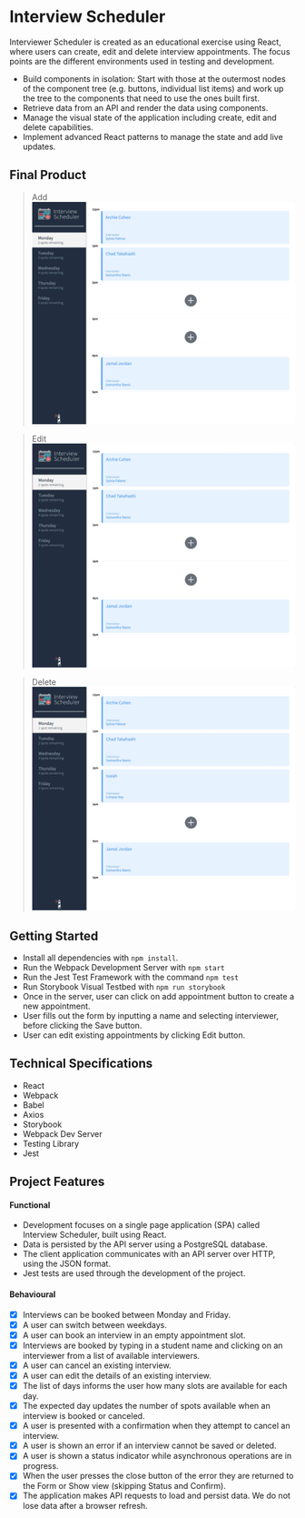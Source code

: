 # Interview Scheduler

Interviewer Scheduler is created as an educational exercise using React, where users can create, edit and delete interview appointments. The focus points are the different environments used in testing and development.

- Build components in isolation: Start with those at the outermost nodes of the component tree (e.g. buttons, individual list items) and work up the tree to the components that need to use the ones built first.
- Retrieve data from an API and render the data using components.
- Manage the visual state of the application including create, edit and delete capabilities.
- Implement advanced React patterns to manage the state and add live updates.

## Final Product

> Add
> ![](https://github.com/isaiahiu/Interview-Scheduler/blob/master/docs/appointment-add.gif?raw=true)

> Edit
> ![](https://github.com/isaiahiu/Interview-Scheduler/blob/master/docs/appointment-edit.gif?raw=true)

> Delete
> ![](https://github.com/isaiahiu/Interview-Scheduler/blob/master/docs/appointment-delete.gif?raw=true)

## Getting Started

- Install all dependencies with `npm install`.
- Run the Webpack Development Server with `npm start`
- Run the Jest Test Framework with the command `npm test`
- Run Storybook Visual Testbed with `npm run storybook`
- Once in the server, user can click on add appointment button to create a new appointment.
- User fills out the form by inputting a name and selecting interviewer, before clicking the Save button.
- User can edit existing appointments by clicking Edit button.

## Technical Specifications

- React
- Webpack
- Babel
- Axios
- Storybook
- Webpack Dev Server
- Testing Library
- Jest

## Project Features

#### Functional

- Development focuses on a single page application (SPA) called Interview Scheduler, built using React.
- Data is persisted by the API server using a PostgreSQL database.
- The client application communicates with an API server over HTTP, using the JSON format.
- Jest tests are used through the development of the project.

#### Behavioural

- [x] Interviews can be booked between Monday and Friday.
- [x] A user can switch between weekdays.
- [x] A user can book an interview in an empty appointment slot.
- [x] Interviews are booked by typing in a student name and clicking on an interviewer from a list of available interviewers.
- [x] A user can cancel an existing interview.
- [x] A user can edit the details of an existing interview.
- [x] The list of days informs the user how many slots are available for each day.
- [x] The expected day updates the number of spots available when an interview is booked or canceled.
- [x] A user is presented with a confirmation when they attempt to cancel an interview.
- [x] A user is shown an error if an interview cannot be saved or deleted.
- [x] A user is shown a status indicator while asynchronous operations are in progress.
- [x] When the user presses the close button of the error they are returned to the Form or Show view (skipping Status and Confirm).
- [x] The application makes API requests to load and persist data. We do not lose data after a browser refresh.
